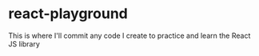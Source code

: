 # react-playground

This is where I'll commit any code I create to practice and learn the React JS library
